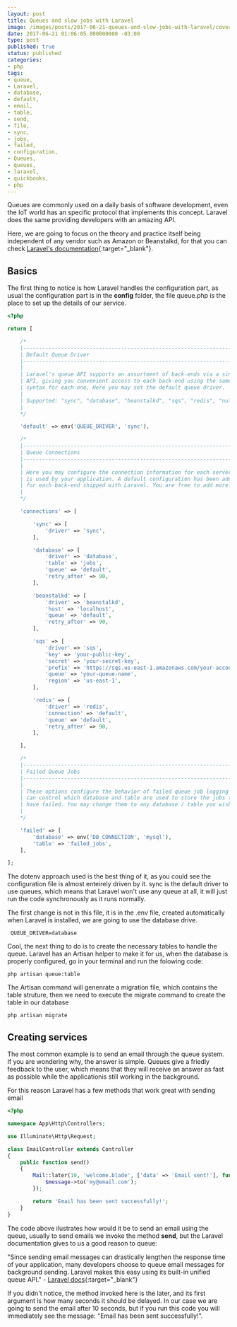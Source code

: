 ```yaml
---
layout: post
title: Queues and slow jobs with Laravel
image: /images/posts/2017-06-21-queues-and-slow-jobs-with-laravel/cover.png
date: 2017-06-21 01:06:05.000000000 -03:00
type: post
published: true
status: published
categories:
- php
tags:
- queue,
- Laravel,
- database,
- default,
- email,
- table,
- send,
- file,
- sync,
- jobs,
- failed,
- configuration,
- Queues,
- queues,
- laravel,
- quickbooks,
- php
---
```


Queues are commonly used on a daily basis of software development, even the IoT world
has an specific protocol that implements this concept. Laravel does
the same providing developers with an amazing API.

Here, we are going to focus on the theory and practice itself being
independent of any vendor such as Amazon or Beanstalkd, for that
you can check [Laravel's documentation](https://laravel.com/docs/queues){:target="_blank"}.

## Basics

The first thing to notice is how Laravel handles the configuration part,
as usual the configuration part is in the **config** folder, the file queue.php
is the place to set up the details of our service.

```php
<?php

return [

    /*
    |--------------------------------------------------------------------------
    | Default Queue Driver
    |--------------------------------------------------------------------------
    |
    | Laravel's queue API supports an assortment of back-ends via a single
    | API, giving you convenient access to each back-end using the same
    | syntax for each one. Here you may set the default queue driver.
    |
    | Supported: "sync", "database", "beanstalkd", "sqs", "redis", "null"
    |
    */

    'default' => env('QUEUE_DRIVER', 'sync'),

    /*
    |--------------------------------------------------------------------------
    | Queue Connections
    |--------------------------------------------------------------------------
    |
    | Here you may configure the connection information for each server that
    | is used by your application. A default configuration has been added
    | for each back-end shipped with Laravel. You are free to add more.
    |
    */

    'connections' => [

        'sync' => [
            'driver' => 'sync',
        ],

        'database' => [
            'driver' => 'database',
            'table' => 'jobs',
            'queue' => 'default',
            'retry_after' => 90,
        ],

        'beanstalkd' => [
            'driver' => 'beanstalkd',
            'host' => 'localhost',
            'queue' => 'default',
            'retry_after' => 90,
        ],

        'sqs' => [
            'driver' => 'sqs',
            'key' => 'your-public-key',
            'secret' => 'your-secret-key',
            'prefix' => 'https://sqs.us-east-1.amazonaws.com/your-account-id',
            'queue' => 'your-queue-name',
            'region' => 'us-east-1',
        ],

        'redis' => [
            'driver' => 'redis',
            'connection' => 'default',
            'queue' => 'default',
            'retry_after' => 90,
        ],

    ],

    /*
    |--------------------------------------------------------------------------
    | Failed Queue Jobs
    |--------------------------------------------------------------------------
    |
    | These options configure the behavior of failed queue job logging so you
    | can control which database and table are used to store the jobs that
    | have failed. You may change them to any database / table you wish.
    |
    */

    'failed' => [
        'database' => env('DB_CONNECTION', 'mysql'),
        'table' => 'failed_jobs',
    ],

];
```

The dotenv approach used is the best thing of it, as you could see
the configuration file is almost enteirely driven by it. sync is the default
driver to use queues, which means that Laravel won't use any queue at all, it will
just run the code synchronously as it runs normally.

The first change is not in this file, it is in the .env file, created automatically 
when Laravel is installed, we are going to use the database drive.

```
 QUEUE_DRIVER=database
```

Cool, the next thing to do is to create the necessary tables to handle the queue.
Laravel has an Artisan helper to make it for us, when the database is properly configured,
go in your terminal and run the folowing code:

```
php artisan queue:table
```

The Artisan command will genenrate a migration file, which  contains the table struture,
then we need to execute the migrate command to create the table in our database

```
php artisan migrate
```

## Creating services

The most common example is to send an email through the queue system. If you are wondering
why, the answer is simple. Queues give a friedly feedback to the user, which means that 
they will receive an answer as fast as possible while the applicationis still working in the background.
 
For this reason Laravel has a few methods that work great with sending email 

```php
<?php

namespace App\Http\Controllers;

use Illuminate\Http\Request;

class EmailController extends Controller
{
    public function send()
    {
        Mail::later(10, 'welcome.blade', ['data' => 'Email sent!'], function($message) {
            $message->to('my@email.com');
        });

        return 'Email has been sent successfully!';
    }
}
```

The code above ilustrates how would it be to send an email using the queue, usually to send emails we invoke the method
**send**, but the Laravel documentation gives to us a good reason to queue: 

"Since sending email messages can drastically lengthen the response time of your application, many developers choose to 
queue email messages for background sending. Laravel makes this easy using its built-in unified queue API." - [Laravel docs](https://laravel.com/docs/5.4/mail#configuring-the-view){:target="_blank"}

If you didn't notice, the method invoked here is the later, and its first argument is how many seconds it should be delayed.
In our case we are going to send the email after 10 seconds, but if you run this code you will immediately see the message: 
"Email has been sent successfully!".

